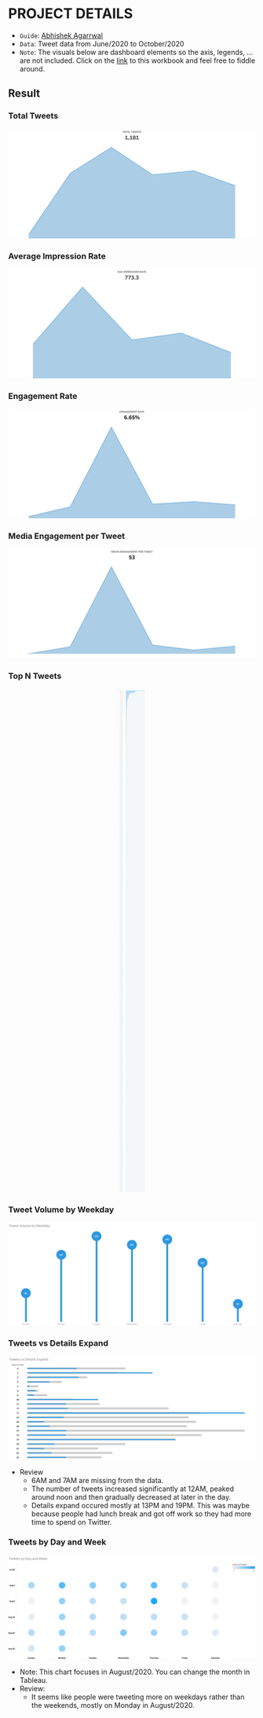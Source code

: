 # PROJECT DETAILS

* `Guide`: [Abhishek Agarrwal](https://www.youtube.com/@AbhishekAgarrwal)
* `Data`: Tweet data from June/2020 to October/2020
* `Note`: The visuals below are dashboard elements so the axis, legends, ... are not included. Click on the [link]() to this workbook and feel free to fiddle around.

## Result
### Total Tweets
<p align="center">
   <img src="Image/TOTAL TWEETS.png"></img>
</p>

### Average Impression Rate
<p align="center">
   <img src="Image/AVG IMPRESSION RATE.png"></img>
</p>

### Engagement Rate
<p align="center">
   <img src="Image/ENGAGEMENT RATE.png"></img>
</p>

### Media Engagement per Tweet
<p align="center">
   <img src="Image/MEDIA ENGAGEMENT PER TWEET.png"></img>
</p>

### Top N Tweets
<p align="center">
   <img src="Image/Top N Tweets.png"></img>
</p>

### Tweet Volume by Weekday
<p align="center">
   <img src="Image/Tweet Volume by Weekday.png"></img>
</p>

### Tweets vs Details Expand
<p align="center">
   <img src="Image/Tweets vs Details Expand.png"></img>
</p>

* Review
  - 6AM and 7AM are missing from the data.
  - The number of tweets increased significantly at 12AM, peaked around noon and then gradually decreased at later in the day.
  - Details expand occured mostly at 13PM and 19PM. This was maybe because people had lunch break and got off work so they had more time to spend on Twitter.

### Tweets by Day and Week
<p align="center">
   <img src="Image/Tweets by Day and Week.png"></img>
</p>

* Note: This chart focuses in August/2020. You can change the month in Tableau.
* Review:
  - It seems like people were tweeting more on weekdays rather than the weekends, mostly on Monday in August/2020.
    
